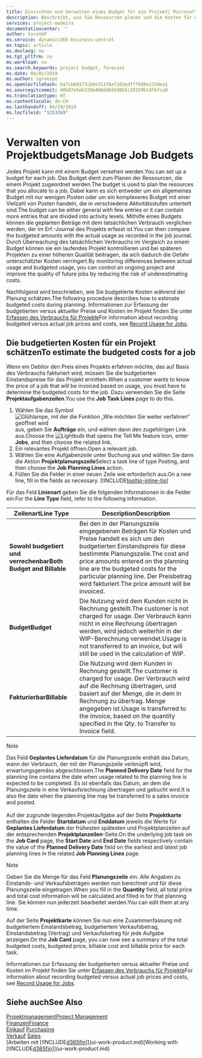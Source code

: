 ```yaml
---
title: Einrichten und Verwalten eines Budget für ein Projekt| Microsoft Docs
description: Beschreibt, wie Sie Ressourcen planen und die Kosten für ein Projekt durch das Einrichten eines Budgets für jedes Projekt prognostizieren und steuern.
services: project-madeira
documentationcenter: ''
author: SorenGP
ms.service: dynamics365-business-central
ms.topic: article
ms.devlang: na
ms.tgt_pltfrm: na
ms.workload: na
ms.search.keywords: project budget, forecast
ms.date: 04/01/2019
ms.author: sgroespe
ms.openlocfilehash: ba7cb69373cb9e311f6ef203edfff0d8e2150ea1
ms.sourcegitcommit: 60b87e5eb32bb408dd65b9855c29159b1dfbfca8
ms.translationtype: HT
ms.contentlocale: de-CH
ms.lasthandoff: 04/29/2019
ms.locfileid: "1253369"
---
```

# <a name="manage-job-budgets"></a><span data-ttu-id="b56e4-103">Verwalten von Projektbudgets</span><span class="sxs-lookup"><span data-stu-id="b56e4-103">Manage Job Budgets</span></span>
<span data-ttu-id="b56e4-104">Jedes Projekt kann mit einem Budget versehen werden.</span><span class="sxs-lookup"><span data-stu-id="b56e4-104">You can set up a budget for each job.</span></span> <span data-ttu-id="b56e4-105">Das Budget dient zum Planen der Ressourcen, die einem Projekt zugeordnet werden.</span><span class="sxs-lookup"><span data-stu-id="b56e4-105">The budget is used to plan the resources that you allocate to a job.</span></span> <span data-ttu-id="b56e4-106">Dabei kann es sich entweder um ein allgemeines Budget mit nur wenigen Posten oder um ein komplexeres Budget mit einer Vielzahl von Posten handeln, die in verschiedene Aktivitätsstufen unterteilt sind.</span><span class="sxs-lookup"><span data-stu-id="b56e4-106">The budget can be either general with few entries or it can contain more entries that are divided into activity levels.</span></span> <span data-ttu-id="b56e4-107">Mithilfe eines Budgets können die geplanten Beträge mit dem tatsächlichen Verbrauch verglichen werden, der im Erf.-Journal des Projekts erfasst ist.</span><span class="sxs-lookup"><span data-stu-id="b56e4-107">You can then compare the budgeted amounts with the actual usage as recorded in the job journal.</span></span> <span data-ttu-id="b56e4-108">Durch Überwachung des tatsächlichen Verbrauchs im Vergleich zu einem Budget können sie ein laufendes Projekt kontrollieren und bei späteren Projekten zu einer höheren Qualität beitragen, da sich dadurch die Gefahr unterschätzter Kosten verringert.</span><span class="sxs-lookup"><span data-stu-id="b56e4-108">By monitoring differences between actual usage and budgeted usage, you can control an ongoing project and improve the quality of future jobs by reducing the risk of underestimating costs.</span></span>

<span data-ttu-id="b56e4-109">Nachfolgend wird beschrieben, wie Sie budgetierte Kosten während der Planung schätzen.</span><span class="sxs-lookup"><span data-stu-id="b56e4-109">The following procedure describes how to estimate budgeted costs during planning.</span></span> <span data-ttu-id="b56e4-110">Informationen zur Erfassung der budgetierten versus aktueller Preise und Kosten im Projekt finden Sie unter [Erfassen des Verbrauchs für Projekte](projects-how-record-job-usage.md)</span><span class="sxs-lookup"><span data-stu-id="b56e4-110">For information about recording budgeted versus actual job prices and costs, see [Record Usage for Jobs](projects-how-record-job-usage.md).</span></span>  

## <a name="JobBudgetCosts"></a> <span data-ttu-id="b56e4-111">Die budgetierten Kosten für ein Projekt schätzen</span><span class="sxs-lookup"><span data-stu-id="b56e4-111">To estimate the budgeted costs for a job</span></span>
<span data-ttu-id="b56e4-112">Wenn ein Debitor den Preis eines Projekts erfahren möchte, das auf Basis des Verbrauchs fakturiert wird, müssen Sie die budgetierten Einstandspreise für das Projekt ermitteln.</span><span class="sxs-lookup"><span data-stu-id="b56e4-112">When a customer wants to know the price of a job that will be invoiced based on usage, you must have to determine the budgeted costs for the job.</span></span> <span data-ttu-id="b56e4-113">Dazu verwenden Sie die Seite **Projektaufgabenzeilen**.</span><span class="sxs-lookup"><span data-stu-id="b56e4-113">You use the **Job Task Lines** page to do this.</span></span>

1. <span data-ttu-id="b56e4-114">Wählen Sie das Symbol ![Glühlampe, mit der die Funktion „Wie möchten Sie weiter verfahren“ geöffnet wird](media/ui-search/search_small.png "Wie möchten Sie weiter verfahren?") aus, geben Sie **Aufträge** ein, und wählen dann den zugehörigen Link aus.</span><span class="sxs-lookup"><span data-stu-id="b56e4-114">Choose the ![Lightbulb that opens the Tell Me feature](media/ui-search/search_small.png "Tell me what you want to do") icon, enter **Jobs**, and then choose the related link.</span></span>  
2. <span data-ttu-id="b56e4-115">Ein relevantes Projekt öffnen.</span><span class="sxs-lookup"><span data-stu-id="b56e4-115">Open a relevant job.</span></span>
3. <span data-ttu-id="b56e4-116">Wählen Sie eine Aufgabenzeile unter Buchung aus und wählen Sie dann die Aktion **Projektplanungszeile**</span><span class="sxs-lookup"><span data-stu-id="b56e4-116">Select a task line of type Posting, and then choose the **Job Planning Lines** action.</span></span>
4. <span data-ttu-id="b56e4-117">Füllen Sie die Felder in einer neuen Zeile wie erforderlich aus.</span><span class="sxs-lookup"><span data-stu-id="b56e4-117">On a new line, fill in the fields as necessary.</span></span> [!INCLUDE[tooltip-inline-tip](includes/tooltip-inline-tip_md.md)]   

<span data-ttu-id="b56e4-118">Für das Feld **Linienart** geben Sie die folgenden Informationen in die Felder ein:</span><span class="sxs-lookup"><span data-stu-id="b56e4-118">For the **Line Type** field, refer to the following information.</span></span>  

| <span data-ttu-id="b56e4-119">Zeilenart</span><span class="sxs-lookup"><span data-stu-id="b56e4-119">Line Type</span></span> | <span data-ttu-id="b56e4-120">Description</span><span class="sxs-lookup"><span data-stu-id="b56e4-120">Description</span></span> |
| --- | --- |
| <span data-ttu-id="b56e4-121">**Sowohl budgetiert und verrechenbar**</span><span class="sxs-lookup"><span data-stu-id="b56e4-121">**Both Budget and Billable**</span></span> |<span data-ttu-id="b56e4-122">Bei den in der Planungszeile eingegebenen Beträgen für Kosten und Preise handelt es sich um den budgetierten Einstandspreis für diese bestimmte Planungszeile.</span><span class="sxs-lookup"><span data-stu-id="b56e4-122">The cost and price amounts entered on the planning line are the budgeted costs for the particular planning line.</span></span> <span data-ttu-id="b56e4-123">Der Preisbetrag wird fakturiert.</span><span class="sxs-lookup"><span data-stu-id="b56e4-123">The price amount will be invoiced.</span></span> |
| <span data-ttu-id="b56e4-124">**Budget**</span><span class="sxs-lookup"><span data-stu-id="b56e4-124">**Budget**</span></span> |<span data-ttu-id="b56e4-125">Die Nutzung wird dem Kunden nicht in Rechnung gestellt.</span><span class="sxs-lookup"><span data-stu-id="b56e4-125">The customer is not charged for usage.</span></span> <span data-ttu-id="b56e4-126">Der Verbrauch kann nicht in eine Rechnung übertragen werden, wird jedoch weiterhin in der WIP-Berechnung verwendet.</span><span class="sxs-lookup"><span data-stu-id="b56e4-126">Usage is not transferred to an invoice, but will still be used in the calculation of WIP.</span></span> |
| <span data-ttu-id="b56e4-127">**Fakturierbar**</span><span class="sxs-lookup"><span data-stu-id="b56e4-127">**Billable**</span></span> |<span data-ttu-id="b56e4-128">Die Nutzung wird dem Kunden in Rechnung gestellt.</span><span class="sxs-lookup"><span data-stu-id="b56e4-128">The customer is charged for usage.</span></span> <span data-ttu-id="b56e4-129">Der Verbrauch wird auf die Rechnung übertragen, und basiert auf der Menge, die in dem In Rechnung zu übertrag. Menge angegeben ist.</span><span class="sxs-lookup"><span data-stu-id="b56e4-129">Usage is transferred to the invoice, based on the quantity specified in the Qty. to Transfer to Invoice field.</span></span> |

> [!NOTE]  
> <span data-ttu-id="b56e4-130">Das Feld **Geplantes Lieferdatum** für die Planungszeile enthält das Datum, wann der Verbrauch, der mit der Planungszeile verknüpft wird, erwartungsgemäss abgeschlossen.</span><span class="sxs-lookup"><span data-stu-id="b56e4-130">The **Planned Delivery Date** field for the planning line contains the date when usage related to the planning line is expected to be completed.</span></span> <span data-ttu-id="b56e4-131">Es ist ebenfalls das Datum, an dem die Planungszeile in eine Verkaufsrechnung übertragen und gebucht wird.</span><span class="sxs-lookup"><span data-stu-id="b56e4-131">It is also the date when the planning line may be transferred to a sales invoice and posted.</span></span> <br /><br /> <span data-ttu-id="b56e4-132">Auf der zugrunde liegenden Projektaufgabe auf der Seite **Projektkarte** enthalten die Felder **Startdatum** und **Enddatum** jeweils die Werte für **Geplantes Lieferdatum** der frühesten spätesten und Projektplanzeilen auf der entsprechenden **Projektplanzeilen**-Seite.</span><span class="sxs-lookup"><span data-stu-id="b56e4-132">On the underlying job task on the **Job Card** page, the **Start Date** and **End Date** fields respectively contain the value of the **Planned Delivery Date** field on the earliest and latest job planning lines in the related **Job Planning Lines** page.</span></span>

> [!NOTE]  
>   <span data-ttu-id="b56e4-133">Geben Sie die Menge für das Feld **Planungszeile** ein. Alle Angaben zu Einstands- und Verkaufsbeträgen werden nun berechnet und für diese Planungszeile eingetragen.</span><span class="sxs-lookup"><span data-stu-id="b56e4-133">When you fill in the **Quantity** field, all total price and total cost information will be calculated and filled in for that planning line.</span></span> <span data-ttu-id="b56e4-134">Sie können nun jederzeit bearbeitet werden.</span><span class="sxs-lookup"><span data-stu-id="b56e4-134">You can edit them at any time.</span></span>

<span data-ttu-id="b56e4-135">Auf der Seite **Projektkarte** können Sie nun eine Zusammenfassung mit budgetiertem Einstandsbetrag, budgetiertem Verkaufsbetrag, Einstandsbetrag (Vertrag) und Verkaufsbetrag für jede Aufgabe anzeigen.</span><span class="sxs-lookup"><span data-stu-id="b56e4-135">On the **Job Card** page, you can now see a summary of the total budgeted costs, budgeted price, billable cost and billable price for each task.</span></span>

<span data-ttu-id="b56e4-136">Informationen zur Erfassung der budgetierten versus aktueller Preise und Kosten im Projekt finden Sie unter [Erfassen des Verbrauchs für Projekte](projects-how-record-job-usage.md)</span><span class="sxs-lookup"><span data-stu-id="b56e4-136">For information about recording budgeted versus actual job prices and costs, see [Record Usage for Jobs](projects-how-record-job-usage.md).</span></span>

## <a name="see-also"></a><span data-ttu-id="b56e4-137">Siehe auch</span><span class="sxs-lookup"><span data-stu-id="b56e4-137">See Also</span></span>
[<span data-ttu-id="b56e4-138">Projektmanagement</span><span class="sxs-lookup"><span data-stu-id="b56e4-138">Project Management</span></span>](projects-manage-projects.md)  
[<span data-ttu-id="b56e4-139">Finanzen</span><span class="sxs-lookup"><span data-stu-id="b56e4-139">Finance</span></span>](finance.md)  
<span data-ttu-id="b56e4-140">[Einkauf](purchasing-manage-purchasing.md)       </span><span class="sxs-lookup"><span data-stu-id="b56e4-140">[Purchasing](purchasing-manage-purchasing.md)       </span></span>  
<span data-ttu-id="b56e4-141">[Verkauf](sales-manage-sales.md)    </span><span class="sxs-lookup"><span data-stu-id="b56e4-141">[Sales](sales-manage-sales.md)    </span></span>  
<span data-ttu-id="b56e4-142">[Arbeiten mit [!INCLUDE[d365fin](includes/d365fin_md.md)]](ui-work-product.md)</span><span class="sxs-lookup"><span data-stu-id="b56e4-142">[Working with [!INCLUDE[d365fin](includes/d365fin_md.md)]](ui-work-product.md)</span></span>  
